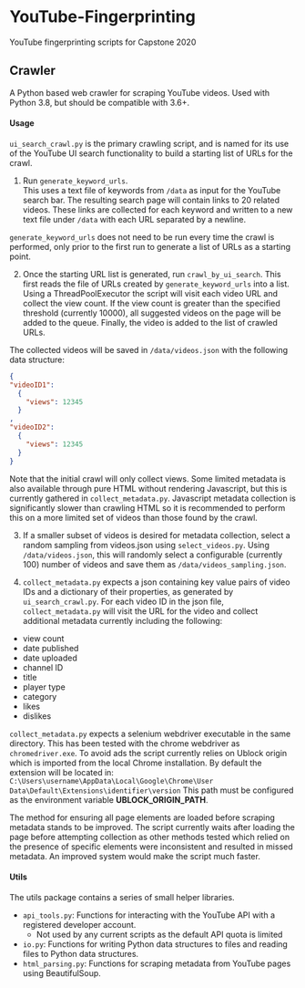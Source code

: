# YouTube-Fingerprinting
YouTube fingerprinting scripts for Capstone 2020

## Crawler

A Python based web crawler for scraping YouTube videos.
Used with Python 3.8, but should be compatible with 3.6+.

#### Usage
`ui_search_crawl.py` is the primary crawling script, and is named for its use of the YouTube UI search functionality to build a
starting list of URLs for the crawl.

1. Run `generate_keyword_urls`.  
This uses a text file of keywords from `/data` as input for the YouTube search bar.
The resulting search page will contain links to 20 related videos.
These links are collected for each keyword and written to a new
 text file under `/data` with each URL separated by a newline.

`generate_keyword_urls` does not need to be run every time the crawl is performed, only prior to the first run
to generate a list of URLs as a starting point.

2. Once the starting URL list is generated, run `crawl_by_ui_search`.
This first reads the file of URLs created by `generate_keyword_urls` into a list.
Using a ThreadPoolExecutor the script will visit each video URL and collect the view count.
If the view count is greater than the specified threshold (currently 10000), all suggested videos on the page 
will be added to the queue.  Finally, the video is added to the list of crawled URLs.

The collected videos will be saved in `/data/videos.json` with the following data structure:
```json
{
"videoID1": 
  {
    "views": 12345
  }
,
"videoID2": 
  {
    "views": 12345
  }
}
```
Note that the initial crawl will only collect views.  Some limited metadata is also available through pure HTML without 
rendering Javascript, but this is currently gathered in `collect_metadata.py`.
Javascript metadata collection is significantly slower than crawling HTML so it is recommended to perform this on a 
more limited set of videos than those found by the crawl.

3. If a smaller subset of videos is desired for metadata collection, select a random sampling from videos.json
 using `select_videos.py`. Using `/data/videos.json`, this will randomly select a configurable (currently 100) number 
 of videos and save them as `/data/videos_sampling.json`.

4. `collect_metadata.py` expects a json containing key value pairs of video IDs and a dictionary of their properties, 
as generated by `ui_search_crawl.py`.  For each video ID in the json file, `collect_metadata.py` will visit the URL for
the video and collect additional metadata currently including the following:
* view count
* date published
* date uploaded
* channel ID
* title
* player type
* category
* likes
* dislikes

`collect_metadata.py` expects a selenium webdriver executable in the same directory.
This has been tested with the chrome webdriver as `chromedriver.exe`.
To avoid ads the script currently relies on Ublock origin which is imported from the local Chrome installation.
By default the extension will be located in: 
`C:\Users\username\AppData\Local\Google\Chrome\User Data\Default\Extensions\identifier\version`
This path must be configured as the environment variable **UBLOCK_ORIGIN_PATH**.

The method for ensuring all page elements are loaded before scraping metadata stands to be improved.
The script currently waits after loading the page before attempting collection as other methods tested which relied on
the presence of specific elements were inconsistent and resulted in missed metadata.  An improved system would make the
script much faster.

#### Utils
The utils package contains a series of small helper libraries.
* `api_tools.py`: Functions for interacting with the YouTube API with a registered developer account.
    * Not used by any current scripts as the default API quota is limited
* `io.py`: Functions for writing Python data structures to files and reading files to Python data structures.
* `html_parsing.py`: Functions for scraping metadata from YouTube pages using BeautifulSoup.



